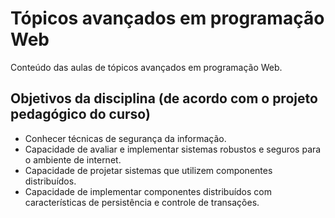 # Tópicos avançados em programação Web

Conteúdo das aulas de tópicos avançados em programação Web.

## Objetivos da disciplina (de acordo com o projeto pedagógico do curso)

* Conhecer técnicas de segurança da informação.
* Capacidade de avaliar e implementar sistemas robustos e seguros para o ambiente de internet.
* Capacidade de projetar sistemas que utilizem componentes distribuídos.
* Capacidade de implementar componentes distribuídos com características de persistência e controle de transações.
